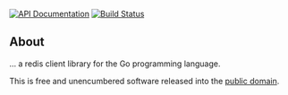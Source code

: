 [![API Documentation](https://godoc.org/github.com/pascaldekloe/redis?status.svg)](https://godoc.org/github.com/pascaldekloe/redis)
[![Build Status](https://circleci.com/gh/pascaldekloe/redis.svg?style=svg)](https://circleci.com/gh/pascaldekloe/redis)

## About

… a redis client library for the Go programming language.

This is free and unencumbered software released into the
[public domain](https://creativecommons.org/publicdomain/zero/1.0).
